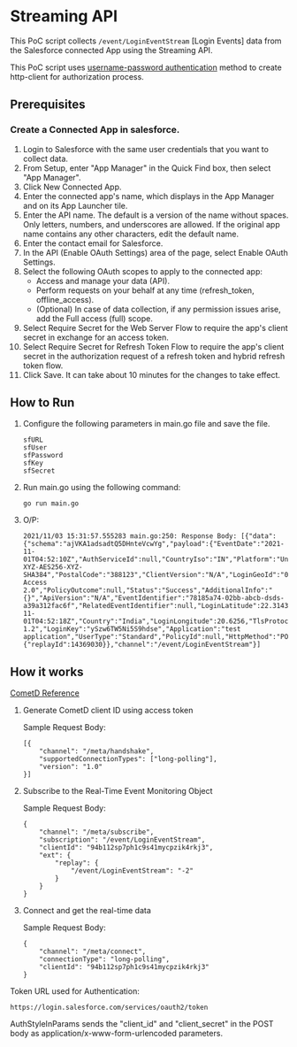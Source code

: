 # Streaming API

This PoC script collects `/event/LoginEventStream` [Login Events] data from the Salesforce connected App using the Streaming API.

This PoC script uses [username-password authentication](https://help.salesforce.com/s/articleView?language=en_US&type=5&id=sf.remoteaccess_oauth_username_password_flow.htm) method to create http-client for authorization process.

## Prerequisites
### Create a Connected App in salesforce.
1. Login to Salesforce with the same user credentials that you want to collect data.
2. From Setup, enter "App Manager" in the Quick Find box, then select "App Manager".
3. Click New Connected App.
4. Enter the connected app's name, which displays in the App Manager and on its App Launcher tile.
5. Enter the API name. The default is a version of the name without spaces. Only letters, numbers, and underscores are allowed. If the original app name contains any other characters, edit the default name.
6. Enter the contact email for Salesforce.
7. In the API (Enable OAuth Settings) area of the page, select Enable OAuth Settings.
8. Select the following OAuth scopes to apply to the connected app:
    - Access and manage your data (API).
    - Perform requests on your behalf at any time (refresh_token, offline_access).
    - (Optional) In case of data collection, if any permission issues arise, add the Full access (full) scope.
12. Select Require Secret for the Web Server Flow to require the app's client secret in exchange for an access token.
13. Select Require Secret for Refresh Token Flow to require the app's client secret in the authorization request of a refresh token and hybrid refresh token flow.
14. Click Save. It can take about 10 minutes for the changes to take effect.

## How to Run

1. Configure the following parameters in main.go file and save the file.
    ```
    sfURL
	sfUser
	sfPassword
	sfKey
	sfSecret
	```
2. Run main.go using the following command:

    ` go run main.go `

3. O/P:
    ```
    2021/11/03 15:31:57.555283 main.go:250: Response Body: [{"data":{"schema":"ajVKA1adsadtQ5DHnteVcwYg","payload":{"EventDate":"2021-11-01T04:52:10Z","AuthServiceId":null,"CountryIso":"IN","Platform":"Unknown","EvaluationTime":0.0,"CipherSuite":"ECDHE-XYZ-AES256-XYZ-SHA384","PostalCode":"388123","ClientVersion":"N/A","LoginGeoId":"04F5j00000HJabc","LoginUrl":"login.salesforce.com","LoginHistoryId":"0Ya5j12345Icnh1CAB","CreatedById":"0055j000000q9s7ABC","SessionKey":null,"ApiType":"N/A","AuthMethodReference":null,"LoginType":"Remote Access 2.0","PolicyOutcome":null,"Status":"Success","AdditionalInfo":"{}","ApiVersion":"N/A","EventIdentifier":"78185a74-02bb-abcb-dsds-a39a312fac6f","RelatedEventIdentifier":null,"LoginLatitude":22.3143,"City":"Khambhat","Subdivision":"Gujarat","SourceIp":"43.224.11.237","Username":"abc.xyz@gmail.com","UserId":"0055j000000utlPBCQ","CreatedDate":"2021-11-01T04:52:18Z","Country":"India","LoginLongitude":20.6256,"TlsProtocol":"TLS 1.2","LoginKey":"ySzw6TW5Ni5S9hdse","Application":"test application","UserType":"Standard","PolicyId":null,"HttpMethod":"POST","SessionLevel":"STANDARD","Browser":"Unknown"},"event":{"replayId":14369030}},"channel":"/event/LoginEventStream"}]
    ```
    
## How it works

[CometD Reference](https://docs.cometd.org/current/reference/)

1. Generate CometD client ID using access token
    
    Sample Request Body:
    ```
    [{
        "channel": "/meta/handshake",
        "supportedConnectionTypes": ["long-polling"],
        "version": "1.0"
    }]
    ```
2. Subscribe to the Real-Time Event Monitoring Object
    
    Sample Request Body:
    ```
    {
        "channel": "/meta/subscribe",
        "subscription": "/event/LoginEventStream",
        "clientId": "94b112sp7ph1c9s41mycpzik4rkj3",
        "ext": {
            "replay": {
                "/event/LoginEventStream": "-2"
            }
        }
    }
    ```
3. Connect and get the real-time data
    
    Sample Request Body:
    ```
    {
        "channel": "/meta/connect",
        "connectionType": "long-polling",
        "clientId": "94b112sp7ph1c9s41mycpzik4rkj3"
    }
    ```

Token URL used for Authentication:

`https://login.salesforce.com/services/oauth2/token`

AuthStyleInParams sends the "client_id" and "client_secret" in the POST body as application/x-www-form-urlencoded parameters.